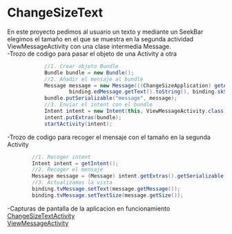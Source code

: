 # ChangeSizeText

En este proyecto pedimos al usuario un texto y mediante un SeekBar elegimos el tamaño en el que se muestra en la segunda actividad ViewMessageActivity con
una clase intermedia Message.</br>
-Trozo de codigo para pasar el objeto de una Activity a otra
```java
            //1. Crear objeto Bundle
            Bundle bundle = new Bundle();
            //2. Añadir el mensaje al bundle
            Message message = new Message(((ChangeSizeApplication) getApplication()).getUser(),
                    binding.edMessage.getText().toString(), binding.skSize.getProgress());
            bundle.putSerializable("message", message);
            //3. Enviar el intent con el bundle
            Intent intent = new Intent(this, ViewMessageActivity.class);
            intent.putExtras(bundle);
            startActivity(intent);
```

-Trozo de codigo para recoger el mensaje con el tamaño en la segunda Activity
```java
        //1. Recoger intent
        Intent intent = getIntent();
        //2. Recoger el mensaje
        Message message = (Message) intent.getExtras().getSerializable("message");
        //3. Actualizamos la vista
        binding.tvMessage.setText(message.getMessage());
        binding.tvMessage.setTextSize(message.getSize());
```

-Capturas de pantalla de la aplicacion en funcionamiento
            <a href="https://gyazo.com/e854b46a690eeadd33e9ea30c238b273">ChangeSizeTextActivity</a>
            </br>
            <a href="https://gyazo.com/61d0de3d4db8286b6fce441a9fdc6225">ViewMessageActivity</a>
